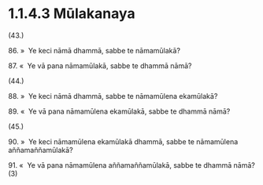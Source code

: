 

# 1.1.4.3 Mūlakanaya





(43.)

86\. »  Ye keci nāmā dhammā, sabbe te nāmamūlakā?

87\. «  Ye vā pana nāmamūlakā, sabbe te dhammā nāmā?

(44.)

88\. »  Ye keci nāmā dhammā, sabbe te nāmamūlena ekamūlakā?

89\. «  Ye vā pana nāmamūlena ekamūlakā, sabbe te dhammā nāmā?

(45.)

90\. »  Ye keci nāmamūlena ekamūlakā dhammā, sabbe te nāmamūlena aññamaññamūlakā?

91\. «  Ye vā pana nāmamūlena aññamaññamūlakā, sabbe te dhammā nāmā? (3)



